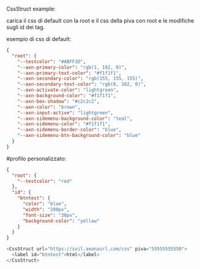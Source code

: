 CssStruct example:

carica il css di default con la root e il css della piva con root e le modifiche sugli id dei tag.

esempio di css di default:

```json
{
  "root": {
    "--testcolor": "#ABFF3D",
    "--axn-primary-color": "rgb(1, 102, 0)",
    "--axn-primary-text-color": "#f1f1f1",
    "--axn-secondary-color": "rgb(155, 155, 155)",
    "--axn-secondary-text-color": "rgb(0, 102, 0)",
    "--axn-activate-color": "lightgreen",
    "--axn-background-color": "#f1f1f1",
    "--axn-box-shadow": "#c2c2c2",
    "--axn-color": "brown",
    "--axn-input-active": "lightgreen",
    "--axn-sidemenu-background-color": "teal",
    "--axn-sidemenu-color": "#f1f1f1",
    "--axn-sidemenu-border-color": "blue",
    "--axn-sidemenu-btn-background-color": "blue"
  }
}
```

#profilo personalizzato:

```json
{
  "root": {
    "--testcolor": "red"
  },
  "id": {
    "btntest": {
      "color": "blue",
      "width": "200px",
      "font-size": "30px",
      "background-color": "yellow"
    }
  }
}
```

```js
<CssStruct url="https://svil.axonasrl.com/css" piva="55555555550">
  <label id="btntest">html</label>
</CssStruct>
```
